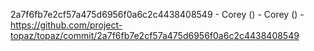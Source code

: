 2a7f6fb7e2cf57a475d6956f0a6c2c4438408549 - Corey () - Corey () - https://github.com/project-topaz/topaz/commit/2a7f6fb7e2cf57a475d6956f0a6c2c4438408549

